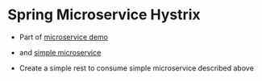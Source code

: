 # Spring Microservice Hystrix

* Part of [microservice demo](https://github.com/maurofokker/microservices-demo)
* and [simple microservice](https://github.com/maurofokker/spring-microservices-simple-service)

* Create a simple rest to consume simple microservice described above